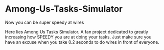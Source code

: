 # Among-Us-Tasks-Simulator
Now you can be super speedy at wires

Here lies Among Us Tasks Simulator. A fan project dedicated to greatly increasing how SPEEDY you are at doing your tasks. Just make sure you have an excuse when you take 0.2 seconds to do wires in front of everyone.
